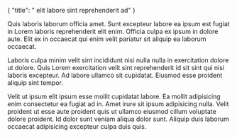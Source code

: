 {
  "title": " elit labore sint reprehenderit ad"
}

Quis laboris laborum officia amet. Sunt excepteur labore ea ipsum est fugiat in Lorem laboris reprehenderit elit enim. Officia culpa ex ipsum in dolore aute. Elit ex in occaecat qui enim velit pariatur sit aliquip ea laborum occaecat.

Laboris culpa minim velit sint incididunt nisi nulla nulla in exercitation dolore ut dolore. Quis Lorem exercitation velit sint reprehenderit id sit sint qui nisi laboris excepteur. Ad labore ullamco sit cupidatat. Eiusmod esse proident aliquip sint tempor.

Velit ut ipsum elit ipsum esse mollit cupidatat labore. Ea mollit adipisicing enim consectetur ea fugiat ad in. Amet irure sit ipsum adipisicing nulla. Velit proident ut esse aute proident quis ut ullamco eiusmod cillum voluptate dolore proident. Id dolor sunt veniam aliqua dolor sunt. Aliquip duis laborum occaecat adipisicing excepteur culpa duis quis.
